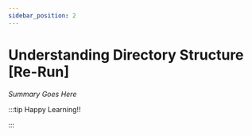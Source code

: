 ```yaml
---
sidebar_position: 2
---
```


# Understanding Directory Structure [Re-Run]

_Summary Goes Here_

:::tip Happy Learning!!

<QuestButton text="Go To Quest" />

:::


